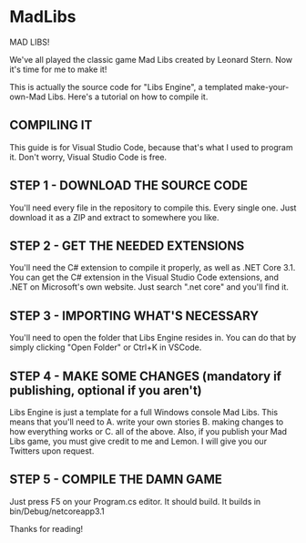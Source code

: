 # MadLibs
MAD LIBS!

We've all played the classic game Mad Libs created by Leonard Stern. Now it's time for me to make it!

This is actually the source code for "Libs Engine", a templated make-your-own-Mad Libs. Here's a tutorial on how to compile it.

## COMPILING IT

This guide is for Visual Studio Code, because that's what I used to program it. Don't worry, Visual Studio Code is free.

## STEP 1 - DOWNLOAD THE SOURCE CODE

You'll need every file in the repository to compile this. Every single one. Just download it as a ZIP and extract to somewhere you like.

## STEP 2 - GET THE NEEDED EXTENSIONS

You'll need the C# extension to compile it properly, as well as .NET Core 3.1. You can get the C# extension in the Visual Studio Code extensions, and .NET on Microsoft's
own website. Just search ".net core" and you'll find it.

## STEP 3 - IMPORTING WHAT'S NECESSARY

You'll need to open the folder that Libs Engine resides in. You can do that by simply clicking "Open Folder" or Ctrl+K in VSCode.

## STEP 4 - MAKE SOME CHANGES (mandatory if publishing, optional if you aren't)

Libs Engine is just a template for a full Windows console Mad Libs. This means that you'll need to A. write your own stories B. making changes to how everything works
or C. all of the above. Also, if you publish your Mad Libs game, you must give credit to me and Lemon. I will give you our Twitters upon request.

## STEP 5 - COMPILE THE DAMN GAME

Just press F5 on your Program.cs editor. It should build. It builds in bin/Debug/netcoreapp3.1

Thanks for reading!
